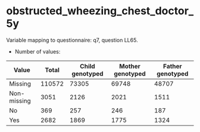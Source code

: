 # obstructed_wheezing_chest_doctor_5y
Variable mapping to questionnaire: q7, question LL65.
- Number of values:

| Value | Total | Child genotyped | Mother genotyped | Father genotyped |
| ----- | ----- | --------------- | ---------------- | ---------------- |
| Missing | 110572 | 73305 | 69748 | 48707 |
| Non-missing | 3051 | 2126 | 2021 | 1511 |
| No | 369 | 257 | 246 |187 |
| Yes | 2682 | 1869 | 1775 |1324 |



